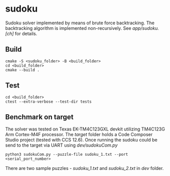 # sudoku
Sudoku solver implemented by means of brute force backtracking. The backtracking algorithm is implemented non-recursively. See _app/sudoku.[ch]_ for details.

## Build
```
cmake -S <sudoku_folder> -B <build_folder>
cd <build_folder>
cmake --build .
```
## Test
```
cd <build_folder>
ctest --extra-verbose --test-dir tests
```
## Benchmark on target
The solver was tested on Texas EK-TM4C123GXL devkit utilizing TM4C123G Arm Cortex-M4F processor.
The _target_ folder holds a Code Composer Studio project (tested with CCS 12.6).
Once running the sudoku could be send to the target via UART using _dev/sudokuCom.py_
```
python3 sudokuCom.py --puzzle-file sudoku_1.txt --port <serial_port_number>
```
There are two sample puzzles - _sudoku_1.txt_ and _sudoku_2.txt_ in _dev_ folder.
